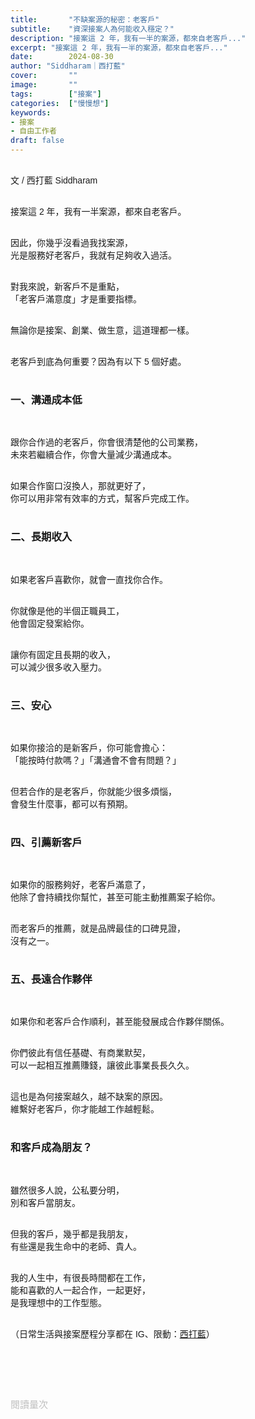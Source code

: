 ```yaml
---
title:       "不缺案源的秘密：老客戶"
subtitle:    "資深接案人為何能收入穩定？"
description: "接案這 2 年，我有一半的案源，都來自老客戶..."
excerpt: "接案這 2 年，我有一半的案源，都來自老客戶..."
date:        2024-08-30
author: "Siddharam｜西打藍"
cover:       ""
image:       ""
tags:        ["接案"]
categories:  ["慢慢想"]
keywords:
- 接案
- 自由工作者
draft: false
---
```


<article style="font-family: 'Noto Sans TC', '微軟正黑體', sans-serif; font-weight: 300;">

<br>文 / 西打藍 Siddharam<br><br>

接案這 2 年，我有一半案源，都來自老客戶。<br><br>

因此，你幾乎沒看過我找案源，<br>
光是服務好老客戶，我就有足夠收入過活。<br><br>

對我來說，新客戶不是重點，<br>
「老客戶滿意度」才是重要指標。<br><br>

無論你是接案、創業、做生意，這道理都一樣。<br><br>

老客戶到底為何重要？因為有以下 5 個好處。<br><br>



<h3 class="article-h1-color">一、溝通成本低</h3><br>

跟你合作過的老客戶，你會很清楚他的公司業務，<br>
未來若繼續合作，你會大量減少溝通成本。<br><br>

如果合作窗口沒換人，那就更好了，<br>
你可以用非常有效率的方式，幫客戶完成工作。<br><br>


<h3 class="article-h1-color">二、長期收入</h3><br>

如果老客戶喜歡你，就會一直找你合作。<br><br>

你就像是他的半個正職員工，<br>
他會固定發案給你。<br><br>

讓你有固定且長期的收入，<br>
可以減少很多收入壓力。<br><br>



<h3 class="article-h1-color">三、安心</h3><br>

如果你接洽的是新客戶，你可能會擔心：<br>
「能按時付款嗎？」「溝通會不會有問題？」<br><br>

但若合作的是老客戶，你就能少很多煩惱，<br>
會發生什麼事，都可以有預期。<br><br>


<h3 class="article-h1-color">四、引薦新客戶</h3><br>

如果你的服務夠好，老客戶滿意了，<br>
他除了會持續找你幫忙，甚至可能主動推薦案子給你。<br><br>

而老客戶的推薦，就是品牌最佳的口碑見證，<br>
沒有之一。<br><br>


<h3 class="article-h1-color">五、長遠合作夥伴</h3><br>

如果你和老客戶合作順利，甚至能發展成合作夥伴關係。<br><br>

你們彼此有信任基礎、有商業默契，<br>
可以一起相互推薦賺錢，讓彼此事業長長久久。<br><br>

這也是為何接案越久，越不缺案的原因。<br>
維繫好老客戶，你才能越工作越輕鬆。<br><br>


<h3 class="article-h1-color">和客戶成為朋友？</h3><br>

雖然很多人說，公私要分明，<br>
別和客戶當朋友。<br><br>

但我的客戶，幾乎都是我朋友，<br>
有些還是我生命中的老師、貴人。<br><br>

我的人生中，有很長時間都在工作，<br>
能和喜歡的人一起合作，一起更好，<br>
是我理想中的工作型態。<br><br>




<!-- 
<!-- 案例 > 證明案例 > 壞處 > 怎麼改變（列步驟） > 結語總結金句 -->


（日常生活與接案歷程分享都在 IG、限動：<a href="https://www.instagram.com/sidd.blue/" target="_blank">西打藍</a>）<br><br>

<!-- <h3 class="article-h1-color"></h3><br> -->





<br><br><br>

</article>

<div style="color: #bfbfbf; font-size: 15px;" id="busuanzi_container_page_pv">
  閱讀量<span id="busuanzi_value_page_pv"></span>次
</div>

<script src="../../js/post.js"></script>
